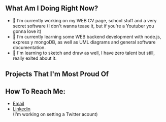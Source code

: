 ## What Am I Doing Right Now?
- 🧠 I’m currently working on my WEB CV page, school stuff and a very secret software (I don't wanna tease it, but if you're a Youtuber you gonna love it)
- 📑 I’m currently learning some WEB backend development with node.js, express y mongoDB, as well as UML diagrams and general software documentation.
- 🎨 I'm learning to sketch and draw as well, I have zero talent but still, really exited about it.
## Projects That I'm Most Proud Of


## How To Reach Me:
- [Email](hdz_enrique@outlook.com)
- [Linkedin](https://www.linkedin.com/in/hern%C3%A1ndez-trejo-enrique-alberto-407388238/)
<br>(I'm working on setting a Twitter acount)
